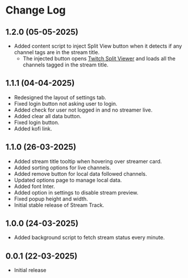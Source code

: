 # Change Log

## 1.2.0 (05-05-2025)

- Added content script to inject Split View button when it detects if any channel tags are in the stream title.
  - The injected button opens [Twitch Split Viewer](https://twitchsplitviewer.netlify.app) and loads all the channels tagged in the stream title.

## 1.1.1 (04-04-2025)

- Redesigned the layout of settings tab.
- Fixed login button not asking user to login.
- Added check for user not logged in and no streamer live.
- Added clear all data button.
- Fixed login button.
- Added kofi link.

## 1.1.0 (26-03-2025)

- Added stream title tooltip when hovering over streamer card.
- Added sorting options for live channels.
- Added remove button for local data followed channels.
- Updated options page to manage local data.
- Added font Inter.
- Added option in settings to disable stream preview.
- Fixed popup height and width.
- Initial stable release of Stream Track.

## 1.0.0 (24-03-2025)

- Added background script to fetch stream status every minute.

## 0.0.1 (22-03-2025)

- Initial release
